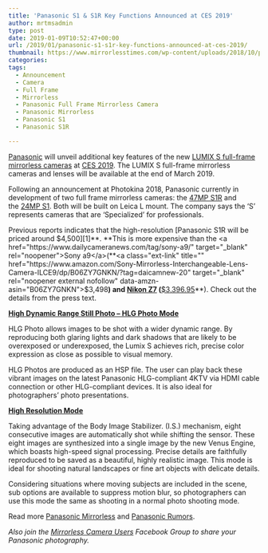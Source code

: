 ```yaml
---
title: 'Panasonic S1 & S1R Key Functions Announced at CES 2019'
author: mrtmsadmin
type: post
date: 2019-01-09T10:52:47+00:00
url: /2019/01/panasonic-s1-s1r-key-functions-announced-at-ces-2019/
thumbnail: https://www.mirrorlesstimes.com/wp-content/uploads/2018/10/panasonic-s1-s1r-full-frame-aynasiz.jpg
categories:
tags:
  - Announcement
  - Camera
  - Full Frame
  - Mirrorless
  - Panasonic Full Frame Mirrorless Camera
  - Panasonic Mirrorless
  - Panasonic S1
  - Panasonic S1R

---
```

<a href="http://www.guidetocamera.com/products/panasonic" target="_blank" rel="noopener">Panasonic</a> will unveil additional key features of the new <a href="https://www.mirrorlesstimes.com/tags/panasonic-full-frame-mirrorless-camera/" target="_blank" rel="noopener">LUMIX S full-frame mirrorless cameras</a> at <a href="https://www.dailycameranews.com/tag/ces-2019/" target="_blank" rel="noopener">CES 2019</a>. The LUMIX S full-frame mirrorless cameras and lenses will be available at the end of March 2019.

Following an announcement at Photokina 2018, Panasonic currently in development of two full frame mirrorless cameras: the <a href="https://www.mirrorlesstimes.com/tags/panasonic-s1r/" target="_blank" rel="noopener">47MP S1R</a> and the <a href="https://www.mirrorlesstimes.com/tags/panasonic-s1/" target="_blank" rel="noopener">24MP S1</a>. Both will be built on Leica L mount. The company says the ‘S’ represents cameras that are ‘Specialized’ for professionals.

Previous reports indicates that the high-resolution [Panasonic S1R will be priced around $4,500][1]**. **This is more expensive than the <a href="https://www.dailycameranews.com/tag/sony-a9/" target="_blank" rel="noopener">Sony a9</a>(**<a class="ext-link" title="" href="https://www.amazon.com/Sony-Mirrorless-Interchangeable-Lens-Camera-ILCE9/dp/B06ZY7GNKN/?tag=daicamnew-20" target="_blank" rel="noopener external nofollow" data-amzn-asin="B06ZY7GNKN">$3,498</a>**) and <a href="https://www.dailycameranews.com/tag/nikon-z7/" target="_blank" rel="noopener">Nikon Z7</a> (**<a class="ext-link" title="" href="https://www.amazon.com/Nikon-FX-Format-Mirrorless-Camera-24-70mm/dp/B07GPRBGQ2/?tag=daicamnew-20" target="_blank" rel="noopener external nofollow" data-amzn-asin="B07GPRBGQ2">$3,396.95</a>**). Check out the details from the press text.<!--more-->



**<u>High Dynamic Range Still Photo – HLG Photo Mode</u>**

HLG Photo allows images to be shot with a wider dynamic range. By reproducing both glaring lights and dark shadows that are likely to be overexposed or underexposed, the Lumix S achieves rich, precise color expression as close as possible to visual memory.

HLG Photos are produced as an HSP file. The user can play back these vibrant images on the latest Panasonic HLG-compliant 4KTV via HDMI cable connection or other HLG-compliant devices. It is also ideal for photographers’ photo presentations.

**<u>High Resolution Mode</u>**

Taking advantage of the Body Image Stabilizer. (I.S.) mechanism, eight consecutive images are automatically shot while shifting the sensor. These eight images are synthesized into a single image by the new Venus Engine, which boasts high-speed signal processing. Precise details are faithfully reproduced to be saved as a beautiful, highly realistic image. This mode is ideal for shooting natural landscapes or fine art objects with delicate details.

Considering situations where moving subjects are included in the scene, sub options are available to suppress motion blur, so photographers can use this mode the same as shooting in a normal photo shooting mode.

Read more [Panasonic Mirrorless][2] and [Panasonic Rumors][3].

_Also join the <a class="ext-link" title="" href="https://www.facebook.com/groups/1613303922265409/" target="_blank" rel="external nofollow noopener">Mirrorless Camera Users</a> Facebook Group to share your Panasonic photography._

 [1]: https://www.dailycameranews.com/2018/11/panasonic-s1r-price-rumored-to-be-around-4500/
 [2]: https://www.mirrorlesstimes.com/tags/panasonic-mirrorless "Panasonic Mirrorless News"
 [3]: https://www.dailycameranews.com/tag/panasonic-rumors/